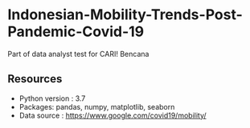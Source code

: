 # Indonesian-Mobility-Trends-Post-Pandemic-Covid-19

Part of data analyst test for CARI! Bencana

## Resources
- Python version : 3.7
- Packages: pandas, numpy, matplotlib, seaborn
- Data source : https://www.google.com/covid19/mobility/
